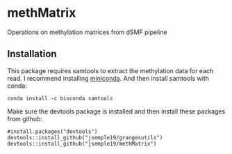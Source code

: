 # methMatrix
Operations on methylation matrices from dSMF pipeline

## Installation
This package requires samtools to extract the methylation data for each read. I recommend installing [miniconda](https://docs.conda.io/en/latest/miniconda.html). And then install samtools with conda:
```
conda install -c bioconda samtools
```
Make sure the devtools package is installed and then install these packages from github:
```
#install.packages("devtools")
devtools::install_github("jsemple19/grangesutils")
devtools::install_github("jsemple19/methMatrix")
```




